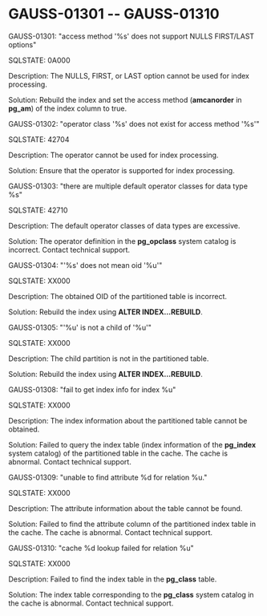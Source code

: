 # GAUSS-01301 -- GAUSS-01310<a name="EN-US_TOPIC_0302073245"></a>

GAUSS-01301: "access method '%s' does not support NULLS FIRST/LAST options"

SQLSTATE: 0A000

Description: The NULLS, FIRST, or LAST option cannot be used for index processing.

Solution: Rebuild the index and set the access method \(**amcanorder**  in  **pg\_am**\) of the index column to true.

GAUSS-01302: "operator class '%s' does not exist for access method '%s'"

SQLSTATE: 42704

Description: The operator cannot be used for index processing.

Solution: Ensure that the operator is supported for index processing.

GAUSS-01303: "there are multiple default operator classes for data type %s"

SQLSTATE: 42710

Description: The default operator classes of data types are excessive.

Solution: The operator definition in the  **pg\_opclass**  system catalog is incorrect. Contact technical support.

GAUSS-01304: "'%s' does not mean oid '%u'"

SQLSTATE: XX000

Description: The obtained OID of the partitioned table is incorrect.

Solution: Rebuild the index using  **ALTER INDEX...REBUILD**.

GAUSS-01305: "'%u' is not a child of '%u'"

SQLSTATE: XX000

Description: The child partition is not in the partitioned table.

Solution: Rebuild the index using  **ALTER INDEX...REBUILD**.

GAUSS-01308: "fail to get index info for index %u"

SQLSTATE: XX000

Description: The index information about the partitioned table cannot be obtained.

Solution: Failed to query the index table \(index information of the  **pg\_index**  system catalog\) of the partitioned table in the cache. The cache is abnormal. Contact technical support.

GAUSS-01309: "unable to find attribute %d for relation %u."

SQLSTATE: XX000

Description: The attribute information about the table cannot be found.

Solution: Failed to find the attribute column of the partitioned index table in the cache. The cache is abnormal. Contact technical support.

GAUSS-01310: "cache %d lookup failed for relation %u"

SQLSTATE: XX000

Description: Failed to find the index table in the  **pg\_class**  table.

Solution: The index table corresponding to the  **pg\_class**  system catalog in the cache is abnormal. Contact technical support.

